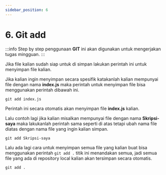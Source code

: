 ```yaml
---
sidebar_position: 6
---
```



# 6. Git add

:::info
Step by step penggunaan **GIT** ini akan digunakan untuk mengerjakan tugas mingguan.
:::

Jika file kalian sudah siap untuk di simpan lakukan perintah ini untuk menyimpan file kalian.

Jika kalian ingin menyimpan secara spesifik katakanlah kalian mempunyai file dengan nama **index.js** maka perintah untuk menyimpan file bisa menggunakan perintah dibawah ini.

```shell
git add index.js
```

Perintah ini secara otomatis akan menyimpan file **index.js** kalian. 

Lalu contoh lagi jika kalian misalkan mempunyai file dengan nama **Skripsi-saya** maka lakukanlah perintah sama seperti di atas tetapi ubah nama file diatas dengan nama file yang ingin kalian simpan.

```shell
git add Skripsi-saya
```

Lalu ada lagi cara untuk menyimpan semua file yang kalian buat bisa menggunakan perintah `git add .` titik ini menandakan semua, jadi semua file yang ada di repository local kalian akan tersimpan secara otomatis.

```shell
git add .
```
